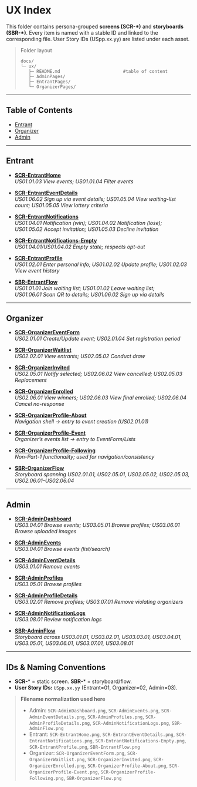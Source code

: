# UX Index

This folder contains persona-grouped **screens (SCR-*)** and **storyboards (SBR-*)**.
Every item is named with a stable ID and linked to the corresponding file.
User Story IDs (USpp.xx.yy) are listed under each asset.

> Folder layout
>
> ```
> docs/
> └─ ux/
>    ├─ README.md                        #table of content
>    ├─ AdminPages/
>    ├─ EntrantPages/
>    └─ OrganizerPages/
> ```

---

## Table of Contents
- [Entrant](#entrant)
- [Organizer](#organizer)
- [Admin](#admin)

---

## Entrant

- **[SCR-EntrantHome](EntrantPages/SCR-EntrantHome.png)**  
  _US01.01.03 View events; US01.01.04 Filter events_

- **[SCR-EntrantEventDetails](EntrantPages/SCR-EntrantEventDetails.png)**  
  _US01.06.02 Sign up via event details; US01.05.04 View waiting-list count; US01.05.05 View lottery criteria_

- **[SCR-EntrantNotifications](EntrantPages/SCR-EntrantNotifications.png)**  
  _US01.04.01 Notification (win); US01.04.02 Notification (lose);  
  US01.05.02 Accept invitation; US01.05.03 Decline invitation_

- **[SCR-EntrantNotifications-Empty](EntrantPages/SCR-EntrantNotifications-Empty.png)**  
  _US01.04.01/US01.04.02 Empty state; respects opt-out_

- **[SCR-EntrantProfile](EntrantPages/SCR-EntrantProfile.png)**  
  _US01.02.01 Enter personal info; US01.02.02 Update profile; US01.02.03 View event history_

- **[SBR-EntrantFlow](EntrantPages/SBR-EntrantFlow.png)**  
  _US01.01.01 Join waiting list; US01.01.02 Leave waiting list;  
  US01.06.01 Scan QR to details; US01.06.02 Sign up via details_

---

## Organizer

- **[SCR-OrganizerEventForm](OrganizerPages/SCR-OrganizerEventForm.png)**  
  _US02.01.01 Create/Update event; US02.01.04 Set registration period_

- **[SCR-OrganizerWaitlist](OrganizerPages/SCR-OrganizerWaitlist.png)**  
  _US02.02.01 View entrants; US02.05.02 Conduct draw_

- **[SCR-OrganizerInvited](OrganizerPages/SCR-OrganizerInvited.png)**  
  _US02.05.01 Notify selected; US02.06.02 View cancelled; US02.05.03 Replacement_

- **[SCR-OrganizerEnrolled](OrganizerPages/SCR-OrganizerEnrolled.png)**  
  _US02.06.01 View winners; US02.06.03 View final enrolled; US02.06.04 Cancel no-response_

- **[SCR-OrganizerProfile-About](OrganizerPages/SCR-OrganizerProfile-About.png)**  
  _Navigation shell → entry to event creation (US02.01.01)_

- **[SCR-OrganizerProfile-Event](OrganizerPages/SCR-OrganizerProfile-Event.png)**  
  _Organizer’s events list → entry to EventForm/Lists_

- **[SCR-OrganizerProfile-Following](OrganizerPages/SCR-OrganizerProfile-Following.png)**  
  _Non-Part-1 functionality; used for navigation/consistency_

- **[SBR-OrganizerFlow](OrganizerPages/SBR-OrganizerFlow.png)**  
  _Storyboard spanning US02.01.01, US02.05.01, US02.05.02, US02.05.03, US02.06.01–US02.06.04_

---

## Admin

- **[SCR-AdminDashboard](AdminPages/SCR-AdminDashboard.png)**  
  _US03.04.01 Browse events; US03.05.01 Browse profiles; US03.06.01 Browse uploaded images_

- **[SCR-AdminEvents](AdminPages/SCR-AdminEvents.png)**  
  _US03.04.01 Browse events (list/search)_

- **[SCR-AdminEventDetails](AdminPages/SCR-AdminEventDetails.png)**  
  _US03.01.01 Remove events_

- **[SCR-AdminProfiles](AdminPages/SCR-AdminProfiles.png)**  
  _US03.05.01 Browse profiles_

- **[SCR-AdminProfileDetails](AdminPages/SCR-AdminProfileDetails.png)**  
  _US03.02.01 Remove profiles; US03.07.01 Remove violating organizers_

- **[SCR-AdminNotificationLogs](AdminPages/SCR-AdminNotificationLogs.png)**  
  _US03.08.01 Review notification logs_

- **[SBR-AdminFlow](AdminPages/SBR-AdminFlow.png)**  
  _Storyboard across US03.01.01, US03.02.01, US03.03.01, US03.04.01, US03.05.01, US03.06.01, US03.07.01, US03.08.01_

---

## IDs & Naming Conventions

- **SCR-*** = static screen. **SBR-*** = storyboard/flow.
- **User Story IDs:** `USpp.xx.yy` (Entrant=01, Organizer=02, Admin=03).  

> **Filename normalization used here**  
> - Admin: `SCR-AdminDashboard.png`, `SCR-AdminEvents.png`, `SCR-AdminEventDetails.png`, `SCR-AdminProfiles.png`, `SCR-AdminProfileDetails.png`, `SCR-AdminNotificationLogs.png`, `SBR-AdminFlow.png`  
> - Entrant: `SCR-EntrantHome.png`, `SCR-EntrantEventDetails.png`, `SCR-EntrantNotifications.png`, `SCR-EntrantNotifications-Empty.png`, `SCR-EntrantProfile.png`, `SBR-EntrantFlow.png`  
> - Organizer: `SCR-OrganizerEventForm.png`, `SCR-OrganizerWaitlist.png`, `SCR-OrganizerInvited.png`, `SCR-OrganizerEnrolled.png`, `SCR-OrganizerProfile-About.png`, `SCR-OrganizerProfile-Event.png`, `SCR-OrganizerProfile-Following.png`, `SBR-OrganizerFlow.png`
